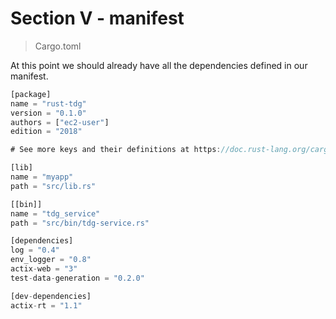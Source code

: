 # Section V - manifest

> Cargo.toml

At this point we should already have all the dependencies defined in our manifest.

```rust
[package]
name = "rust-tdg"
version = "0.1.0"
authors = ["ec2-user"]
edition = "2018"

# See more keys and their definitions at https://doc.rust-lang.org/cargo/reference/manifest.html

[lib]
name = "myapp"
path = "src/lib.rs"

[[bin]]
name = "tdg_service"
path = "src/bin/tdg-service.rs"

[dependencies]
log = "0.4"
env_logger = "0.8"
actix-web = "3"
test-data-generation = "0.2.0"

[dev-dependencies]
actix-rt = "1.1"
```

